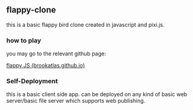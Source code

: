 ## flappy-clone

this is a basic flappy bird clone created in javascript and pixi.js.


### how to play

you may go to the relevant github page:

[flappy JS (brookatlas.github.io)](https://brookatlas.github.io/flappyclone/)

### Self-Deployment
this is a basic client side app. can be deployed on any kind of basic web server/basic file server which supports web publishing.


